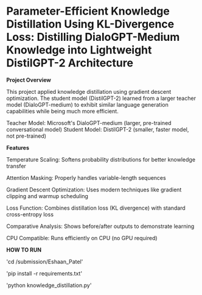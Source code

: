 # Parameter-Efficient Knowledge Distillation Using KL-Divergence Loss: Distilling DialoGPT-Medium Knowledge into Lightweight DistilGPT-2 Architecture

**Project Overview**

This project applied knowledge distillation using gradient descent optimization.
The student model (DistilGPT-2) learned from a larger teacher model (DialoGPT-medium) to exhibit similar language generation capabilities while being much more efficient.

Teacher Model: Microsoft's DialoGPT-medium (larger, pre-trained conversational model)
Student Model: DistilGPT-2 (smaller, faster model, not pre-trained)

**Features**

Temperature Scaling: Softens probability distributions for better knowledge transfer

Attention Masking: Properly handles variable-length sequences

Gradient Descent Optimization: Uses modern techniques like gradient clipping and warmup scheduling

Loss Function: Combines distillation loss (KL divergence) with standard cross-entropy loss

Comparative Analysis: Shows before/after outputs to demonstrate learning

CPU Compatible: Runs efficiently on CPU (no GPU required)

**HOW TO RUN**

'cd /submission/Eshaan_Patel'

'pip install -r requirements.txt'

'python knowledge_distillation.py'

